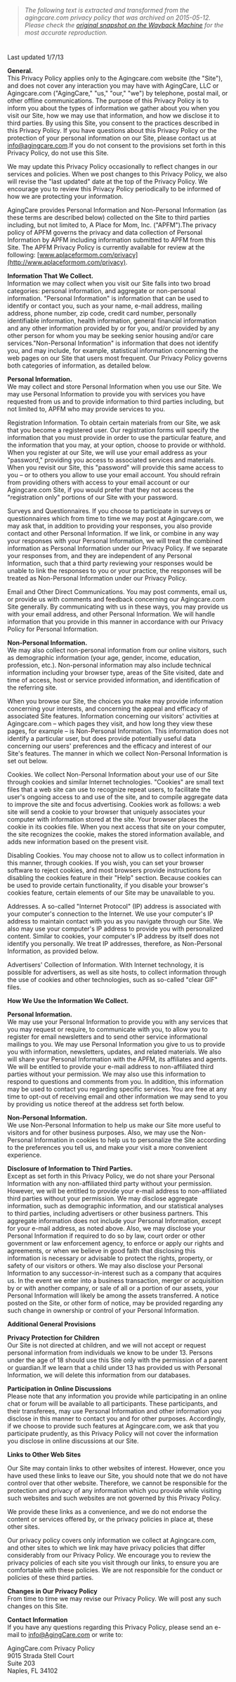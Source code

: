 > *The following text is extracted and transformed from the agingcare.com privacy policy that was archived on 2015-05-12. Please check the [original snapshot on the Wayback Machine](https://web.archive.org/web/20150512033739id_/http%3A//www.agingcare.com/privacy.htm) for the most accurate reproduction.*

# 

Last updated 1/7/13

**General.**  
This Privacy Policy applies only to the Agingcare.com website (the "Site"), and does not cover any interaction you may have with AgingCare, LLC or Agingcare.com ("AgingCare," "us," "our," "we") by telephone, postal mail, or other offline communications. The purpose of this Privacy Policy is to inform you about the types of information we gather about you when you visit our Site, how we may use that information, and how we disclose it to third parties. By using this Site, you consent to the practices described in this Privacy Policy. If you have questions about this Privacy Policy or the protection of your personal information on our Site, please contact us at [info@agingcare.com](mailto:info@agingcare.com).If you do not consent to the provisions set forth in this Privacy Policy, do not use this Site. 

We may update this Privacy Policy occasionally to reflect changes in our services and policies. When we post changes to this Privacy Policy, we also will revise the "last updated" date at the top of the Privacy Policy. We encourage you to review this Privacy Policy periodically to be informed of how we are protecting your information.

AgingCare provides Personal Information and Non-Personal Information (as these terms are described below) collected on the Site to third parties including, but not limited to, A Place for Mom, Inc. ("APFM").The privacy policy of APFM governs the privacy and data collection of Personal Information by APFM including information submitted to APFM from this Site. The APFM Privacy Policy is currently available for review at the following: [www.aplaceformom.com/privacy](http://www.aplaceformom.com/privacy). 

**Information That We Collect.**  
Information we may collect when you visit our Site falls into two broad categories: personal information, and aggregate or non-personal information. "Personal Information" is information that can be used to identify or contact you, such as your name, e-mail address, mailing address, phone number, zip code, credit card number, personally identifiable information, health information, general financial information and any other information provided by or for you, and/or provided by any other person for whom you may be seeking senior housing and/or care services."Non-Personal Information" is information that does not identify you, and may include, for example, statistical information concerning the web pages on our Site that users most frequent. Our Privacy Policy governs both categories of information, as detailed below.

**Personal Information.**  
We may collect and store Personal Information when you use our Site. We may use Personal Information to provide you with services you have requested from us and to provide information to third parties including, but not limited to, APFM who may provide services to you. 

Registration Information. To obtain certain materials from our Site, we ask that you become a registered user. Our registration forms will specify the information that you must provide in order to use the particular feature, and the information that you may, at your option, choose to provide or withhold. When you register at our Site, we will use your email address as your "password," providing you access to associated services and materials. When you revisit our Site, this "password" will provide this same access to you – or to others you allow to use your email account. You should refrain from providing others with access to your email account or our Agingcare.com Site, if you would prefer that they not access the "registration only" portions of our Site with your password. 

Surveys and Questionnaires. If you choose to participate in surveys or questionnaires which from time to time we may post at Agingcare.com, we may ask that, in addition to providing your responses, you also provide contact and other Personal Information. If we link, or combine in any way your responses with your Personal Information, we will treat the combined information as Personal Information under our Privacy Policy. If we separate your responses from, and they are independent of any Personal Information, such that a third party reviewing your responses would be unable to link the responses to you or your practice, the responses will be treated as Non-Personal Information under our Privacy Policy. 

Email and Other Direct Communications. You may post comments, email us, or provide us with comments and feedback concerning our Agingcare.com Site generally. By communicating with us in these ways, you may provide us with your email address, and other Personal Information. We will handle information that you provide in this manner in accordance with our Privacy Policy for Personal Information. 

**Non-Personal Information.**  
We may also collect non-personal information from our online visitors, such as demographic information (your age, gender, income, education, profession, etc.). Non-personal information may also include technical information including your browser type, areas of the Site visited, date and time of access, host or service provided information, and identification of the referring site.

When you browse our Site, the choices you make may provide information concerning your interests, and concerning the appeal and efficacy of associated Site features. Information concerning our visitors' activities at Agingcare.com – which pages they visit, and how long they view these pages, for example – is Non-Personal Information. This information does not identify a particular user, but does provide potentially useful data concerning our users' preferences and the efficacy and interest of our Site's features. The manner in which we collect Non-Personal Information is set out below.

Cookies. We collect Non-Personal Information about your use of our Site through cookies and similar Internet technologies. "Cookies" are small text files that a web site can use to recognize repeat users, to facilitate the user's ongoing access to and use of the site, and to compile aggregate data to improve the site and focus advertising. Cookies work as follows: a web site will send a cookie to your browser that uniquely associates your computer with information stored at the site. Your browser places the cookie in its cookies file. When you next access that site on your computer, the site recognizes the cookie, makes the stored information available, and adds new information based on the present visit. 

Disabling Cookies. You may choose not to allow us to collect information in this manner, through cookies. If you wish, you can set your browser software to reject cookies, and most browsers provide instructions for disabling the cookies feature in their "Help" section. Because cookies can be used to provide certain functionality, if you disable your browser's cookies feature, certain elements of our Site may be unavailable to you. 

Addresses. A so-called "Internet Protocol" (IP) address is associated with your computer's connection to the Internet. We use your computer's IP address to maintain contact with you as you navigate through our Site. We also may use your computer's IP address to provide you with personalized content. Similar to cookies, your computer's IP address by itself does not identify you personally. We treat IP addresses, therefore, as Non-Personal Information, as provided below. 

Advertisers' Collection of Information. With Internet technology, it is possible for advertisers, as well as site hosts, to collect information through the use of cookies and other technologies, such as so-called "clear GIF" files. 

**How We Use the Information We Collect.**

**Personal Information.**  
We may use your Personal Information to provide you with any services that you may request or require, to communicate with you, to allow you to register for email newsletters and to send other service informational mailings to you. We may use Personal Information you give to us to provide you with information, newsletters, updates, and related materials. We also will share your Personal Information with the APFM, its affiliates and agents. We will be entitled to provide your e-mail address to non-affiliated third parties without your permission. We may also use this information to respond to questions and comments from you. In addition, this information may be used to contact you regarding specific services. You are free at any time to opt-out of receiving email and other information we may send to you by providing us notice thereof at the address set forth below.

**Non-Personal Information.**  
We use Non-Personal Information to help us make our Site more useful to visitors and for other business purposes. Also, we may use the Non-Personal Information in cookies to help us to personalize the Site according to the preferences you tell us, and make your visit a more convenient experience.

**Disclosure of Information to Third Parties.**  
Except as set forth in this Privacy Policy, we do not share your Personal Information with any non-affiliated third party without your permission. However, we will be entitled to provide your e-mail address to non-affiliated third parties without your permission. We may disclose aggregate information, such as demographic information, and our statistical analyses to third parties, including advertisers or other business partners. This aggregate information does not include your Personal Information, except for your e-mail address, as noted above. Also, we may disclose your Personal Information if required to do so by law, court order or other government or law enforcement agency, to enforce or apply our rights and agreements, or when we believe in good faith that disclosing this information is necessary or advisable to protect the rights, property, or safety of our visitors or others. We may also disclose your Personal Information to any successor-in-interest such as a company that acquires us. In the event we enter into a business transaction, merger or acquisition by or with another company, or sale of all or a portion of our assets, your Personal Information will likely be among the assets transferred. A notice posted on the Site, or other form of notice, may be provided regarding any such change in ownership or control of your Personal Information.

**Additional General Provisions**

**Privacy Protection for Children**  
Our Site is not directed at children, and we will not accept or request personal information from individuals we know to be under 13. Persons under the age of 18 should use this Site only with the permission of a parent or guardian.If we learn that a child under 13 has provided us with Personal Information, we will delete this information from our databases.

**Participation in Online Discussions**  
Please note that any information you provide while participating in an online chat or forum will be available to all participants. These participants, and their transferees, may use Personal Information and other information you disclose in this manner to contact you and for other purposes. Accordingly, if we choose to provide such features at Agingcare.com, we ask that you participate prudently, as this Privacy Policy will not cover the information you disclose in online discussions at our Site.

**Links to Other Web Sites**  


Our Site may contain links to other websites of interest. However, once you have used these links to leave our Site, you should note that we do not have control over that other website. Therefore, we cannot be responsible for the protection and privacy of any information which you provide while visiting such websites and such websites are not governed by this Privacy Policy.

We provide these links as a convenience, and we do not endorse the content or services offered by, or the privacy policies in place at, these other sites.

Our privacy policy covers only information we collect at Agingcare.com, and other sites to which we link may have privacy policies that differ considerably from our Privacy Policy. We encourage you to review the privacy policies of each site you visit through our links, to ensure you are comfortable with these policies. We are not responsible for the conduct or policies of these third parties.

**Changes in Our Privacy Policy**  
From time to time we may revise our Privacy Policy. We will post any such changes on this Site.

**Contact Information**  
If you have any questions regarding this Privacy Policy, please send an e-mail to info@AgingCare.com or write to:

AgingCare.com Privacy Policy  
9015 Strada Stell Court  
Suite 203  
Naples, FL 34102
